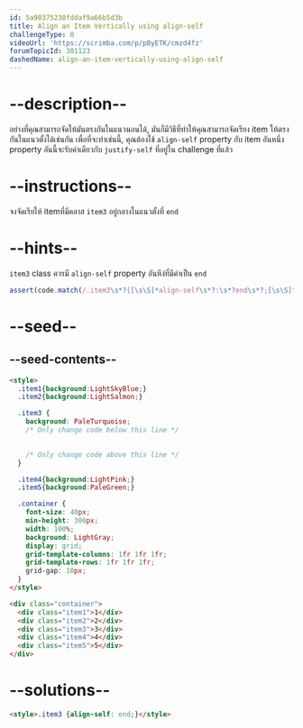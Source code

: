 ```yaml
---
id: 5a90375238fddaf9a66b5d3b
title: Align an Item Vertically using align-self
challengeType: 0
videoUrl: 'https://scrimba.com/p/pByETK/cmzd4fz'
forumTopicId: 301123
dashedName: align-an-item-vertically-using-align-self
---
```


# --description--

อย่างที่คุณสามารถจัดให้มันตรงกันในแนวนอนได้, มันก็มีวิธีที่ทำให้คุณสามารถจัดเรียง item ให้ตรงกันในแนวตั้งได้เช่นกัน
เพื่อที่จะทำเช่นนี้, คุณต้องใช้ `align-self` property กับ item อันหนึ่ง
property อันนี้จะรับค่าเดียวกับ `justify-self` ที่อยู่ใน challenge ที่แล้ว

# --instructions--

จงจัดเรียให้ itemที่มีคลาส `item3` อยู่กลางในแนวตั้งที่ `end`

# --hints--

`item3` class ควรมี `align-self` property อันหึง่ที่มีค่าเป็น `end`

```js
assert(code.match(/.item3\s*?{[\s\S]*align-self\s*?:\s*?end\s*?;[\s\S]*}/gi));
```

# --seed--

## --seed-contents--

```html
<style>
  .item1{background:LightSkyBlue;}
  .item2{background:LightSalmon;}

  .item3 {
    background: PaleTurquoise;
    /* Only change code below this line */

    
    /* Only change code above this line */
  }

  .item4{background:LightPink;}
  .item5{background:PaleGreen;}

  .container {
    font-size: 40px;
    min-height: 300px;
    width: 100%;
    background: LightGray;
    display: grid;
    grid-template-columns: 1fr 1fr 1fr;
    grid-template-rows: 1fr 1fr 1fr;
    grid-gap: 10px;
  }
</style>

<div class="container">
  <div class="item1">1</div>
  <div class="item2">2</div>
  <div class="item3">3</div>
  <div class="item4">4</div>
  <div class="item5">5</div>
</div>
```

# --solutions--

```html
<style>.item3 {align-self: end;}</style>
```
